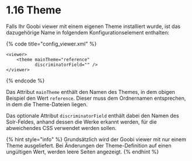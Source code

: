# 1.16 Theme

Falls Ihr Goobi viewer mit einem eigenen Theme installiert wurde, ist das dazugehörige Name in folgendem Konfigurationselement enthalten:

{% code title="config\_viewer.xml" %}
```markup
<viewer>
    <theme mainTheme="reference"
           discriminatorField="" />
</viewer>
```
{% endcode %}

Das Attribut `mainTheme` enthält den Namen des Themes, in dem obigen Beispiel den Wert `reference`. Dieser muss dem Ordnernamen entsprechen, in dem die Theme-Dateien liegen.

Das optionale Attribut `discriminatorField` enthält dabei den Namen des Solr-Feldes, anhand dessen die Werke erkannt werden, für die abweichendes CSS verwendet werden sollen.

{% hint style="info" %}
Grundsätzlich wird der Goobi viewer mit nur einem Theme ausgeliefert. Bei Änderungen der Theme-Definition auf einen ungültigen Wert, werden leere Seiten angezeigt.
{% endhint %}

